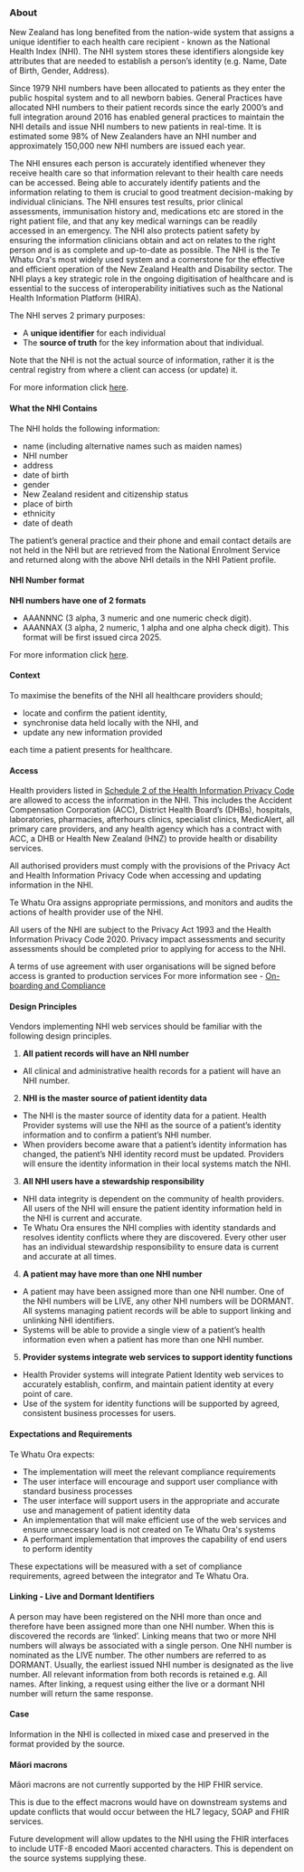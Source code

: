 

### About

New Zealand has long benefited from the nation-wide system that assigns a unique identifier to each health care recipient - known as the National Health Index (NHI).  The NHI system stores these identifiers alongside key attributes that are needed to establish a person’s identity (e.g. Name, Date of Birth, Gender, Address).

Since 1979 NHI numbers have been allocated to patients as they enter the public hospital system and to all newborn babies. General Practices have allocated NHI numbers to their patient records since the early 2000’s and full integration around 2016 has enabled general practices to maintain the NHI details and issue NHI numbers to new patients in real-time. It is estimated some 98% of New Zealanders have an NHI number and approximately 150,000 new NHI numbers are issued each year.

The NHI ensures each person is accurately identified whenever they receive health care so that information relevant to their health care needs can be accessed. Being able to accurately identify patients and the information relating to them is crucial to good treatment decision-making by individual clinicians. The NHI ensures test results, prior clinical assessments, immunisation history and, medications etc are stored in the right patient file, and that any key medical warnings can be readily accessed in an emergency. The NHI also protects patient safety by ensuring the information clinicians obtain and act on relates to the right person and is as complete and up-to-date as possible. The NHI is the Te Whatu Ora's most widely used system and a cornerstone for the effective and efficient operation of the New Zealand Health and Disability sector. The NHI plays a key strategic role in the ongoing digitisation of healthcare and is essential to the success of interoperability initiatives such as the National Health Information Platform (HIRA).

The NHI serves 2 primary purposes:
* A **unique identifier** for each individual
* The **source of truth** for the key information about that individual. 

Note that the NHI  is not the actual source of information, rather it is the central registry from where a client can access (or update) it.

For more information click [here](https://www.health.govt.nz/our-work/health-identity/national-health-index/national-health-index-overview).


#### What the NHI Contains

The NHI holds the following information:

* name (including alternative names such as maiden names)
* NHI number
* address
* date of birth
* gender
* New Zealand resident and citizenship status 
* place of birth
* ethnicity
* date of death

The patient’s general practice and their phone and email contact details are not held in the NHI but are retrieved from the National Enrolment Service and returned along with the above NHI details in the NHI Patient profile. 

#### NHI Number format

**NHI numbers have one of 2 formats**
* AAANNNC (3 alpha, 3 numeric and one numeric check digit).
* AAANNAX (3 alpha, 2 numeric, 1 alpha and one alpha check digit). This format will be first issued circa 2025. 

For more information click [here](https://www.health.govt.nz/our-work/health-identity/national-health-index/upcoming-changes-nhi-numbers).


#### Context

To maximise the benefits of the NHI all healthcare providers should;

* locate and confirm the patient identity, 
* synchronise data held locally with the NHI, and 
* update any new information provided

each time a patient presents for healthcare. 



#### Access

Health providers listed in [Schedule 2 of the Health Information Privacy Code](https://privacy.org.nz/privacy-act-2020/codes-of-practice/hipc2020/) are allowed to access the information in the NHI. This includes the Accident Compensation Corporation (ACC), District Health Board’s (DHBs), hospitals, laboratories, pharmacies, afterhours clinics, specialist clinics, MedicAlert, all primary care providers, and any health agency which has a contract with ACC, a DHB or Health New Zealand (HNZ) to provide health or disability services.

All authorised providers must comply with the provisions of the Privacy Act and Health Information Privacy Code when accessing and updating information in the NHI.

Te Whatu Ora assigns appropriate permissions, and monitors and audits the actions of health provider use of the NHI. 

All users of the NHI are subject to the Privacy Act 1993 and the Health Information Privacy Code 2020. Privacy impact assessments and security assessments should be completed prior to applying for access to the NHI.

A terms of use agreement with user organisations will be signed before access is granted to production services
For more information see - [On-boarding and Compliance](/OnboardingAndComplianceTesting.html)




#### Design Principles

Vendors implementing NHI web services should be familiar with the following design principles.

1. **All patient records will have an NHI number**
  * All clinical and administrative health records for a patient will have an NHI number.
2. **NHI is the master source of patient identity data**
  * The NHI is the master source of identity data for a patient. Health Provider systems will use the NHI as the source of a patient’s identity information and to confirm a patient’s NHI number.
  * When providers become aware that a patient’s identity information has changed, the patient’s NHI identity record must be updated. Providers will ensure the identity information in their local systems match the NHI.
3. **All NHI users have a stewardship responsibility**
  * NHI data integrity is dependent on the community of health providers. All users of the NHI will ensure the patient identity information held in the NHI is current and accurate.
  * Te Whatu Ora ensures the NHI complies with identity standards and resolves identity conflicts where they are discovered. Every other user has an individual stewardship responsibility to ensure data is current and accurate at all times.
4. **A patient may have more than one NHI number** 
  * A patient may have been assigned more than one NHI number. One of the NHI numbers will be LIVE, any other NHI numbers will be DORMANT. All systems managing patient records will be able to support linking and unlinking NHI identifiers.
  * Systems will be able to provide a single view of a patient’s health information even when a patient has more than one NHI number.
5. **Provider systems integrate web services to support identity functions**
  * Health Provider systems will integrate Patient Identity web services to accurately establish, confirm, and maintain patient identity at every point of care. 
  * Use of the system for identity functions will be supported by agreed, consistent business processes for users.




#### Expectations and Requirements

Te Whatu Ora expects:
* The implementation will meet the relevant compliance requirements
* The user interface will encourage and support user compliance with standard business processes
* The user interface will support users in the appropriate and accurate use and management of patient identity data 
* An implementation that will make efficient use of the web services and ensure unnecessary load is not created on Te Whatu Ora's systems 
* A performant implementation that improves the capability of end users to perform identity  

These expectations will be measured with a set of compliance requirements, agreed between the integrator and Te Whatu Ora.




#### Linking - Live and Dormant Identifiers

A person may have been registered on the NHI more than once and therefore have been assigned more than one NHI number. When this is discovered the records are ‘linked’. Linking means that two or more NHI numbers will always be associated with a single person. One NHI number is nominated as the LIVE number. The other numbers are referred to as DORMANT. Usually, the earliest issued NHI number is designated as the live number. All relevant information from both records is retained e.g. All names. After linking, a request using either the live or a dormant NHI number will return the same response.




#### Case

Information in the NHI is collected in mixed case and preserved in the format provided by the source.




#### Māori macrons

Māori macrons are not currently supported by the HIP FHIR service.

This is due to the effect macrons would have on downstream systems and update conflicts that would occur between the HL7 legacy, SOAP and FHIR services.

Future development will allow updates to the NHI using the FHIR interfaces to include UTF-8 encoded Maori accented characters. This is dependent on the source systems supplying these.

